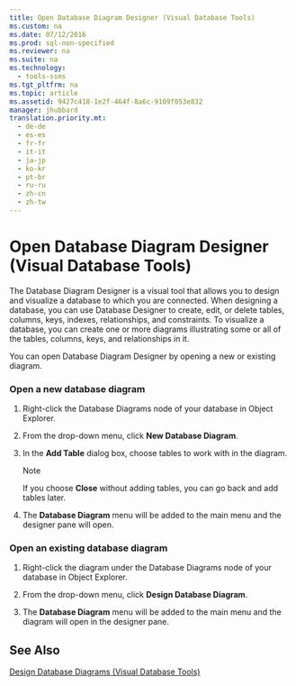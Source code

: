 ```yaml
---
title: Open Database Diagram Designer (Visual Database Tools)
ms.custom: na
ms.date: 07/12/2016
ms.prod: sql-non-specified
ms.reviewer: na
ms.suite: na
ms.technology: 
  - tools-ssms
ms.tgt_pltfrm: na
ms.topic: article
ms.assetid: 9427c418-1e2f-464f-8a6c-9109f053e832
manager: jhubbard
translation.priority.mt: 
  - de-de
  - es-es
  - fr-fr
  - it-it
  - ja-jp
  - ko-kr
  - pt-br
  - ru-ru
  - zh-cn
  - zh-tw
---
```

# Open Database Diagram Designer (Visual Database Tools)
The Database Diagram Designer is a visual tool that allows you to design and visualize a database to which you are connected. When designing a database, you can use Database Designer to create, edit, or delete tables, columns, keys, indexes, relationships, and constraints. To visualize a database, you can create one or more diagrams illustrating some or all of the tables, columns, keys, and relationships in it.  
  
You can open Database Diagram Designer by opening a new or existing diagram.  
  
### Open a new database diagram  
  
1.  Right\-click the Database Diagrams node of your database in Object Explorer.  
  
2.  From the drop\-down menu, click **New Database Diagram**.  
  
3.  In the **Add Table** dialog box, choose tables to work with in the diagram.  
  
    > [!NOTE]  
    > If you choose **Close** without adding tables, you can go back and add tables later.  
  
4.  The **Database Diagram** menu will be added to the main menu and the designer pane will open.  
  
### Open an existing database diagram  
  
1.  Right\-click the diagram under the Database Diagrams node of your database in Object Explorer.  
  
2.  From the drop\-down menu, click **Design Database Diagram**.  
  
3.  The **Database Diagram** menu will be added to the main menu and the diagram will open in the designer pane.  
  
## See Also  
[Design Database Diagrams &#40;Visual Database Tools&#41;](../content/Design-Database-Diagrams--Visual-Database-Tools-.md)  
  
